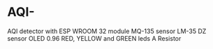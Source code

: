 # AQI-
AQI detector with ESP WROOM 32 module
MQ-135 sensor
LM-35 DZ sensor
OLED 0.96
RED, YELLOW and GREEN leds
A Resistor

